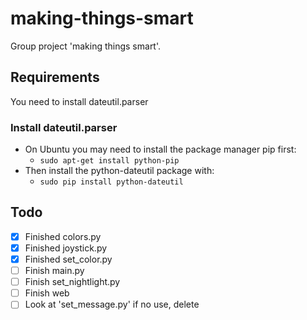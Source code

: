 # making-things-smart
Group project 'making things smart'.

## Requirements
You need to install dateutil.parser
### Install dateutil.parser
* On Ubuntu you may need to install the package manager pip first:
  * `sudo apt-get install python-pip`
* Then install the python-dateutil package with:
  * `sudo pip install python-dateutil`

## Todo
- [x] Finished colors.py
- [x] Finished joystick.py
- [x] Finished set_color.py
- [ ] Finish main.py
- [ ] Finish set_nightlight.py
- [ ] Finish web
- [ ] Look at 'set_message.py' if no use, delete
